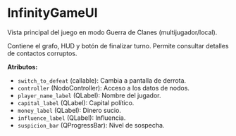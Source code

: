 # InfinityGameUI

Vista principal del juego en modo Guerra de Clanes (multijugador/local).

Contiene el grafo, HUD y botón de finalizar turno.
Permite consultar detalles de contactos corruptos.

**Atributos:**

-   `switch_to_defeat` (callable): Cambia a pantalla de derrota.
-   `controller` (NodoController): Acceso a los datos de nodos.
-   `player_name_label` (QLabel): Nombre del jugador.
-   `capital_label` (QLabel): Capital político.
-   `money_label` (QLabel): Dinero sucio.
-   `influence_label` (QLabel): Influencia.
-   `suspicion_bar` (QProgressBar): Nivel de sospecha.
